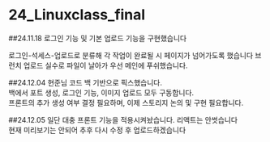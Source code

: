 # 24_Linuxclass_final

##24.11.18 로그인 기능 및 기본 업로드 기능을 구현했습니다 <br>

로그인-석세스-업로드로 분류해 각 작업이 완료될 시 페이지가 넘어가도록 했습니다
브런치 업로드 실수로 파일이 날아가 우선 메인에 푸쉬했습니다.

##24.12.04 현준님 코드 백 기반으로 픽스했습니다. <br>
백에서 포트 생성, 로그인 기능, 이미지 업로드 모두 구동합니다. <br>
프론트의 추가 생성 여부 결정 필요하며, 이제 스토리지 논의 및 구현 필요합니다. <br>

##24.12.05 일단 대충 프론트 기능을 적용시켜놨습니다. 리액트는 안썻습니다<br>
현재 미리보기는 안되어 추후 다시 수정 후 업로드하겠습니다<br>

